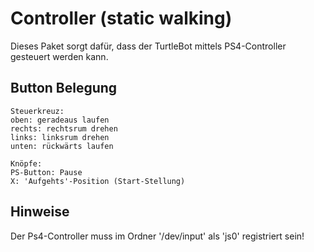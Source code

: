 # Controller (static walking)
Dieses Paket sorgt dafür, dass der TurtleBot mittels PS4-Controller gesteuert werden kann.


## Button Belegung
    Steuerkreuz:
    oben: geradeaus laufen
    rechts: rechtsrum drehen
    links: linksrum drehen
    unten: rückwärts laufen
    
    Knöpfe:
    PS-Button: Pause
    X: 'Aufgehts'-Position (Start-Stellung)
    




## Hinweise
Der Ps4-Controller muss im Ordner '/dev/input' als 'js0' registriert sein!
